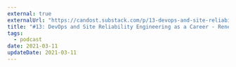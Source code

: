 ```yaml
---
external: true
externalUrl: "https://candost.substack.com/p/13-devops-and-site-reliability-engineering"
title: "#13: DevOps and Site Reliability Engineering as a Career - Rene Hernandez"
tags:
  - podcast
date: 2021-03-11
updateDate: 2021-03-11
---
```

